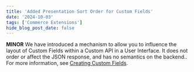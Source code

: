 ```yaml
---
title: 'Added Presentation Sort Order for Custom Fields'
date: '2024-10-03'
tags: ['Commerce Extensions']
hide_blog_post_date: false
---
```


**MINOR** We have introduced a mechanism to allow you to influence the layout of Custom Fields within a Custom API in a User Interface. It does not order or affect the JSON response, and has no semantics on the backend.. For more information, see [Creating Custom Fields](/docs/docs/commerce-manager/commerce-extension/commerce-extension-in-cm#creating-custom-fields).
